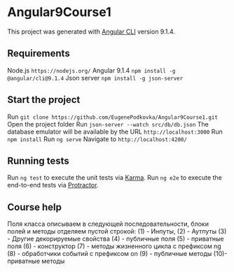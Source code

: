 # Angular9Course1

This project was generated with [Angular CLI](https://github.com/angular/angular-cli) version 9.1.4.

## Requirements

Node.js `https://nodejs.org/`
Angular 9.1.4 `npm install -g @angular/cli@9.1.4`
Json server `npm install -g json-server`

## Start the project

Run `git clone https://github.com/EugenePodkovka/Angular9Course1.git`
Open the project folder
Run `json-server --watch src/db/db.json`
The database emulator will be available by the URL `http://localhost:3000`
Run `npm install`
Run `ng serve`
Navigate to `http://localhost:4200/`

## Running tests

Run `ng test` to execute the unit tests via [Karma](https://karma-runner.github.io).
Run `ng e2e` to execute the end-to-end tests via [Protractor](http://www.protractortest.org/).

## Course help
Поля класса описываем в следующей последовательности, блоки полей и методы отделяем
пустой строкой:
(1) - Инпуты,
(2) - Аутпуты
(3) - Другие декорируемые свойства
(4) - публичные поля
(5) - приватные поля
(6) - конструктор
(7) - методы жизненного цикла с префиксом ng
(8) - обработчики событий с префиксом on
(9) - публичные методы
(10)- приватные методы